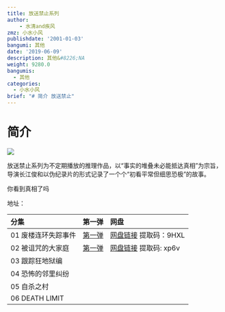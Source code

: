 ```yaml
---
title: 放送禁止系列
author: 
    - 水清and疾风
zmz: 小水小风
publishdate: '2001-01-03'
bangumi: 其他
date: '2019-06-09'
description: 其他&#8226;NA
weight: 9280.0
bangumis:
  - 其他
categories:
  - 小水小风
brief: "# 简介 放送禁止"
---
```


# 简介 

![](https://raw.githubusercontent.com/tcgriffith/owaraisite/master/static/tmpimg/hosokinshi.jpg)



放送禁止系列为不定期播放的推理作品，以“事实的堆叠未必能抵达真相”为宗旨，导演长江俊和以伪纪录片的形式记录了一个个“初看平常但细思恐极”的故事。

你看到真相了吗


地址：

|分集    |第一弹  |网盘 |
|:----|:----|:-----|
|01 废楼连环失踪事件|[第一弹](http://www.diyidan.com/main/post/6295053995636865358/detail/1?channel=share)|[网盘链接](https://pan.baidu.com/s/1RRIbEFYZpWPdFZWy9cICaQ) 提取码：9HXL|
|02 被诅咒的大家庭|[第一弹](http://www.diyidan.com/main/post/6295053995655654954/detail/1?channel=share)|[网盘链接](https://pan.baidu.com/s/1Mq4_1iT3KE29rR1rBo8l5Q) 提取码: xp6v|
|03 跟踪狂地狱编|||
|04 恐怖的邻里纠纷|||
|05 自杀之村|||
|06 DEATH LIMIT|||


